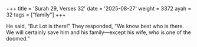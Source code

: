+++
title = 'Surah 29, Verses 32'
date = '2025-08-27'
weight = 3372
ayah = 32
tags = ["family"]
+++

He said, “But Lot is there!” They responded, “We know best who is there. We will certainly save him and his family—except his wife, who is one of the doomed.”